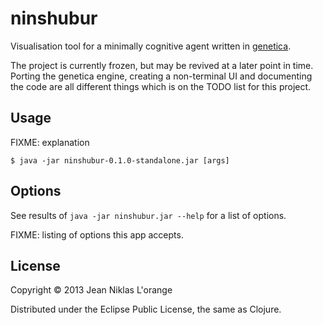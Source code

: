 # ninshubur

Visualisation tool for a minimally cognitive agent written in [genetica][].

The project is currently frozen, but may be revived at a later point in time.
Porting the genetica engine, creating a non-terminal UI and documenting the code
are all different things which is on the TODO list for this project.

[genetica]: https://github.com/hyPiRion/genetica

## Usage

FIXME: explanation

    $ java -jar ninshubur-0.1.0-standalone.jar [args]

## Options

See results of `java -jar ninshubur.jar --help` for a list of options.

FIXME: listing of options this app accepts.

## License

Copyright © 2013 Jean Niklas L'orange

Distributed under the Eclipse Public License, the same as Clojure.

